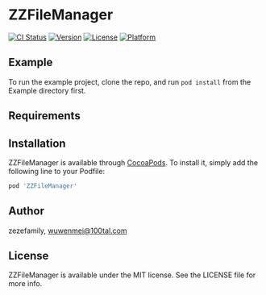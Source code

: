 # ZZFileManager

[![CI Status](https://img.shields.io/travis/zezefamily/ZZFileManager.svg?style=flat)](https://travis-ci.org/zezefamily/ZZFileManager)
[![Version](https://img.shields.io/cocoapods/v/ZZFileManager.svg?style=flat)](https://cocoapods.org/pods/ZZFileManager)
[![License](https://img.shields.io/cocoapods/l/ZZFileManager.svg?style=flat)](https://cocoapods.org/pods/ZZFileManager)
[![Platform](https://img.shields.io/cocoapods/p/ZZFileManager.svg?style=flat)](https://cocoapods.org/pods/ZZFileManager)

## Example

To run the example project, clone the repo, and run `pod install` from the Example directory first.

## Requirements

## Installation

ZZFileManager is available through [CocoaPods](https://cocoapods.org). To install
it, simply add the following line to your Podfile:

```ruby
pod 'ZZFileManager'
```

## Author

zezefamily, wuwenmei@100tal.com

## License

ZZFileManager is available under the MIT license. See the LICENSE file for more info.
